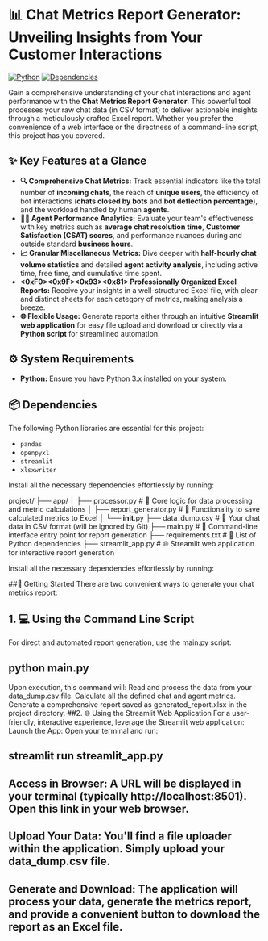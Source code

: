# 📊 Chat Metrics Report Generator: Unveiling Insights from Your Customer Interactions

[![Python](https://img.shields.io/badge/Python-3.x-blue.svg)](https://www.python.org/)
[![Dependencies](https://img.shields.io/badge/Dependencies-4-brightgreen.svg)](requirements.txt)

Gain a comprehensive understanding of your chat interactions and agent performance with the **Chat Metrics Report Generator**. This powerful tool processes your raw chat data (in CSV format) to deliver actionable insights through a meticulously crafted Excel report. Whether you prefer the convenience of a web interface or the directness of a command-line script, this project has you covered.

## ✨ Key Features at a Glance

* **🔍 Comprehensive Chat Metrics:** Track essential indicators like the total number of **incoming chats**, the reach of **unique users**, the efficiency of bot interactions (**chats closed by bots** and **bot deflection percentage**), and the workload handled by human **agents**.
* **👩‍💻 Agent Performance Analytics:** Evaluate your team's effectiveness with key metrics such as **average chat resolution time**, **Customer Satisfaction (CSAT) scores**, and performance nuances during and outside standard **business hours**.
* **📈 Granular Miscellaneous Metrics:** Dive deeper with **half-hourly chat volume statistics** and detailed **agent activity analysis**, including active time, free time, and cumulative time spent.
* **<0xF0><0x9F><0x93><0x81> Professionally Organized Excel Reports:** Receive your insights in a well-structured Excel file, with clear and distinct sheets for each category of metrics, making analysis a breeze.
* **🌐 Flexible Usage:** Generate reports either through an intuitive **Streamlit web application** for easy file upload and download or directly via a **Python script** for streamlined automation.

## ⚙️ System Requirements

* **Python:** Ensure you have Python 3.x installed on your system.

## 📦 Dependencies

The following Python libraries are essential for this project:

* `pandas`
* `openpyxl`
* `streamlit`
* `xlsxwriter`

Install all the necessary dependencies effortlessly by running:

project/
├── app/
│   ├── processor.py          # 🧠 Core logic for data processing and metric calculations
│   ├── report_generator.py   # 💾 Functionality to save calculated metrics to Excel
│   └── __init__.py
├── data_dump.csv             # 💾 Your chat data in CSV format (will be ignored by Git)
├── main.py                   # 🚀 Command-line interface entry point for report generation
├── requirements.txt          # 📜 List of Python dependencies
├── streamlit_app.py          # 🌐 Streamlit web application for interactive report generation

Install all the necessary dependencies effortlessly by running:

##🚀 Getting Started
There are two convenient ways to generate your chat metrics report:
## 1. 💻 Using the Command Line Script
For direct and automated report generation, use the main.py script:
## python main.py


Upon execution, this command will:
Read and process the data from your data_dump.csv file.
Calculate all the defined chat and agent metrics.
Generate a comprehensive report saved as generated_report.xlsx in the project directory.
##2. 🌐 Using the Streamlit Web Application
For a user-friendly, interactive experience, leverage the Streamlit web application:
Launch the App: Open your terminal and run:
## streamlit run streamlit_app.py


## Access in Browser: A URL will be displayed in your terminal (typically http://localhost:8501). Open this link in your web browser.
## Upload Your Data: You'll find a file uploader within the application. Simply upload your data_dump.csv file.
## Generate and Download: The application will process your data, generate the metrics report, and provide a convenient button to download the report as an Excel file.
